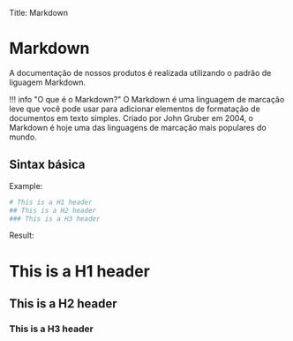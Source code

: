 Title: Markdown

# Markdown

A documentação de nossos produtos é realizada utilizando o padrão de liguagem Markdown.

!!! info "O que é o Markdown?"
    O Markdown é uma linguagem de marcação leve que você pode usar para adicionar elementos de formatação de documentos em texto simples. Criado por John Gruber em 2004, o Markdown é hoje uma das linguagens de marcação mais populares do mundo.

## Sintax básica

Example:

```sh
# This is a H1 header
## This is a H2 header
### This is a H3 header
```

Result:

# This is a H1 header
## This is a H2 header
### This is a H3 header
